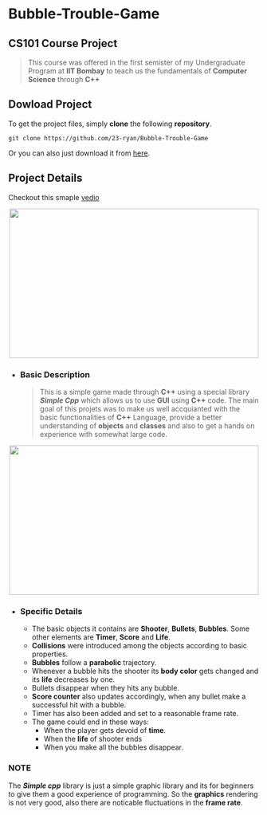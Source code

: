 # Bubble-Trouble-Game 

## CS101 Course Project

>This course was offered in the first semister of my Undergraduate Program at **IIT Bombay** to teach us the fundamentals of **Computer Science** through **C++**


## Dowload Project
To get the project files, simply **clone** the following **repository**.
```
git clone https://github.com/23-ryan/Bubble-Trouble-Game
```
Or you can also just download it from [here](https://github.com/23-ryan/Bubble-Trouble-Game/tree/main/src).

## Project Details
Checkout this smaple [vedio](https://drive.google.com/file/d/1B2NvzijTvISc9HEp8fQIVN_S_LTWHFmC/view?usp=drivesdk)


<p align="center">
    <img width="500" height="300" src="https://github.com/23-ryan/Bubble-Trouble-Game/blob/main/Gifs/game1.gif">
</p>


- ### Basic Description
    >This is a simple game made through **C++** using a special library **_Simple Cpp_** which allows us to use **GUI** using **C++** code. The main goal of this projets was to make us well accquianted with the basic functionalities of **C++** Language, provide a better understanding of **objects** and **classes** and also to get a hands on experience with somewhat large code. 


<p align="center">
    <img width="500" height="300" src="https://github.com/23-ryan/Bubble-Trouble-Game/blob/main/Gifs/game2.gif">
</p>


- ### Specific Details
    - The basic objects it contains are **Shooter**, **Bullets**, **Bubbles**. Some other elements are **Timer**, **Score** and **Life**.
    - **Collisions** were introduced among the objects according to basic properties.
    - **Bubbles** follow a **parabolic** trajectory.
    - Whenever a bubble hits the shooter its **body color** gets changed and its **life** decreases by one.
    - Bullets disappear when they hits any bubble.
    - **Score counter** also updates accordingly, when any bullet make a successful hit with a bubble.
    - Timer has also been added and set to a reasonable frame rate.
    - The game could end in these ways:
        - When the player gets devoid of **time**.
        - When the **life** of shooter ends
        - When you make all the bubbles disappear.
    
### NOTE
The ***Simple cpp*** library is just a simple graphic library and its for beginners to give them a good experience of programming.
So the **graphics** rendering is not very good, also there are noticable fluctuations in the **frame rate**.

